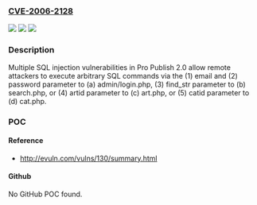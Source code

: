 ### [CVE-2006-2128](https://cve.mitre.org/cgi-bin/cvename.cgi?name=CVE-2006-2128)
![](https://img.shields.io/static/v1?label=Product&message=n%2Fa&color=blue)
![](https://img.shields.io/static/v1?label=Version&message=n%2Fa&color=blue)
![](https://img.shields.io/static/v1?label=Vulnerability&message=n%2Fa&color=brighgreen)

### Description

Multiple SQL injection vulnerabilities in Pro Publish 2.0 allow remote attackers to execute arbitrary SQL commands via the (1) email and (2) password parameter to (a) admin/login.php, (3) find_str parameter to (b) search.php, or (4) artid parameter to (c) art.php, or (5) catid parameter to (d) cat.php.

### POC

#### Reference
- http://evuln.com/vulns/130/summary.html

#### Github
No GitHub POC found.


